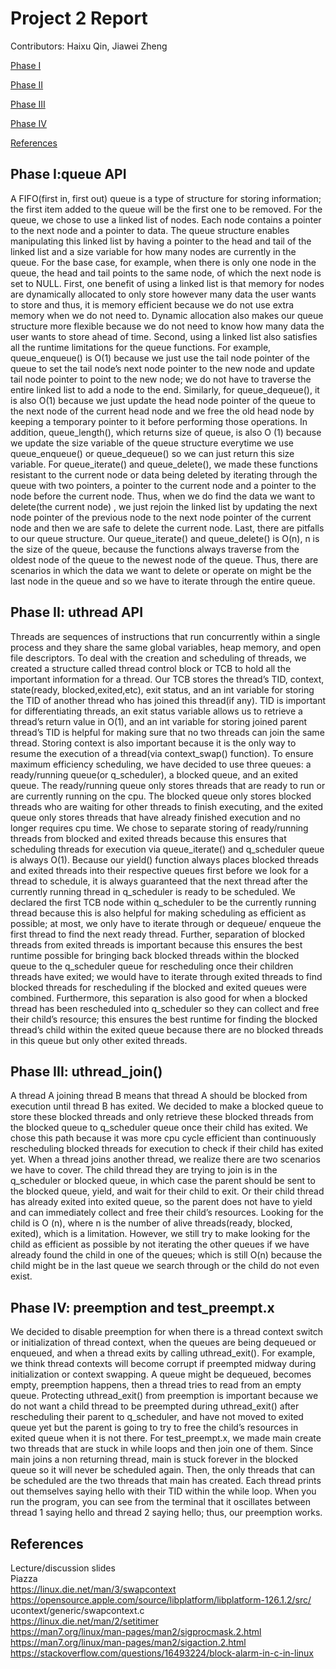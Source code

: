 # Project 2 Report

Contributors: Haixu Qin, Jiawei Zheng

[Phase I](##Phase-I:queue-API) 

[Phase II](##Phase-II:-uthread-API) 

[Phase III](##Phase-III:-uthread_join()) 

[Phase IV](##Phase-IV:-preemption) 

[References](##References)
## Phase I:queue API 
A FIFO(first in, first out) queue is a type of structure for storing 
information; the first item added to the queue will be the first one to be 
removed. For the queue, we chose to use a linked list of nodes. Each node 
contains a pointer to the next node and a pointer to data. The queue structure 
enables manipulating this linked list by having a pointer to the head and tail 
of the linked list and a size variable for how many nodes are currently in the 
queue. For the base case, for example, when there is only one node in the 
queue, the head and tail points to the same node, of which the next node is set 
to NULL. First, one benefit of using a linked list is that memory for nodes are 
dynamically allocated to only store however many data the user wants to store 
and thus, it is memory efficient because we do not use extra memory when we do 
not need to. Dynamic allocation also makes our queue structure more flexible 
because we do not need to know how many data the user wants to store ahead of 
time. Second, using a linked list also satisfies all the runtime limitations 
for the queue functions. For example, queue_enqueue() is O(1) because we just 
use the tail node pointer of the queue to set the tail node’s next node pointer 
to the new node and update tail node pointer to point to the new node; we do 
not have to traverse the entire linked list to add a node to the end. 
Similarly, for queue_dequeue(), it is also O(1) because we just update the head 
node pointer of the queue to the next node of the current head node and we free 
the old head node by keeping a temporary pointer to it before performing those 
operations. In addition, queue_length(), which returns size of queue, is also O
(1) because we update the size variable of the queue structure everytime we use 
queue_enqueue() or queue_dequeue() so we can just return this size variable. 
For queue_iterate() and queue_delete(), we made these functions resistant to 
the current node or data being deleted by iterating through the queue with two 
pointers, a pointer to the current node and a pointer to the node before the 
current node. Thus, when we do find the data we want to delete(the current node)
, we just rejoin the linked list by updating the next node pointer of the 
previous node to the next node pointer of the current node and then we are safe 
to delete the current node. Last, there are pitfalls to our queue structure. 
Our queue_iterate() and queue_delete() is O(n), n is the size of the queue, 
because the functions always traverse from the oldest node of the queue to the 
newest node of the queue. Thus, there are scenarios in which the data we want 
to delete or operate on might be the last node in the queue and so we have to 
iterate through the entire queue. 
## Phase II: uthread API 
Threads are sequences of instructions that run concurrently within a single 
process and they share the same global variables, heap memory, and open file 
descriptors. To deal with the creation and scheduling of threads, we created a 
structure called thread control block or TCB to hold all the important 
information for a thread. Our TCB stores the thread’s TID, context, state(ready,
blocked,exited,etc), exit status, and an int variable for storing the TID of 
another thread who has joined this thread(if any). TID is important for 
differentiating threads, an exit status variable allows us to retrieve a 
thread’s return value in O(1), and an int variable for storing joined parent 
thread’s TID is helpful for making sure that no two threads can join the same 
thread. Storing context is also important because it is the only way to resume 
the execution of a thread(via context_swap() function). To ensure maximum 
efficiency scheduling, we have decided to use three queues: a ready/running 
queue(or q_scheduler), a blocked queue, and an exited queue. The ready/running 
queue only stores threads that are ready to run or are currently running on the 
cpu. The blocked queue only stores blocked threads who are waiting for other 
threads to finish executing, and the exited queue only stores threads that have 
already finished execution and no longer requires cpu time. We chose to 
separate storing of ready/running threads from blocked and exited threads 
because this ensures that scheduling threads for execution via queue_iterate() 
and q_scheduler queue is always O(1). Because our yield() function always 
places blocked threads and exited threads into their respective queues first 
before we look for a thread to schedule, it is always guaranteed that the next 
thread after the currently running thread in q_scheduler is ready to be 
scheduled. We declared the first TCB node within q_scheduler to be the 
currently running thread because this is also helpful for making scheduling as 
efficient as possible; at most, we only have to iterate through or dequeue/
enqueue the first thread to find the next ready thread. Further, separation of 
blocked threads from exited threads is important because this ensures the best 
runtime possible for bringing back blocked threads within the blocked queue to 
the q_scheduler queue for rescheduling once their children threads have exited; 
we would have to iterate through exited threads to find blocked threads for 
rescheduling if the blocked and exited queues were combined. Furthermore, this 
separation is also good for when a blocked thread has been rescheduled into 
q_scheduler so they can collect and free their child’s resource; this ensures 
the best runtime for finding the blocked thread’s child within the exited queue 
because there are no blocked threads in this queue but only other exited 
threads.
## Phase III: uthread_join() 
A thread A joining thread B means that thread A should be blocked from 
execution until thread B has exited. We decided to make a blocked queue to 
store these blocked threads and only retrieve these blocked threads from the 
blocked queue to q_scheduler queue once their child has exited. We chose this 
path because it was more cpu cycle efficient than continuously rescheduling 
blocked threads for execution to check if their child has exited yet. When a 
thread joins another thread, we realize there are two scenarios we have to 
cover. The child thread they are trying to join is in the q_scheduler or 
blocked queue, in which case the parent should be sent to the blocked queue, 
yield, and wait for their child to exit. Or their child thread has already 
exited into exited queue, so the parent does not have to yield and can 
immediately collect and free their child’s resources. Looking for the child is O
(n), where n is the number of alive threads(ready, blocked, exited), which is a 
limitation. However, we still try to make looking for the child as efficient as 
possible by not iterating the other queues if we have already found the child 
in one of the queues; which is still O(n) because the child might be in the 
last queue we search through or the child do not even exist.
## Phase IV: preemption and test_preempt.x
We decided to disable preemption for when there is a thread context switch or 
initialization of thread context, when the queues are being dequeued or 
enqueued, and when a thread exits by calling uthread_exit(). For example, we 
think thread contexts will become corrupt if preempted midway during 
initialization or context swapping. A queue might be dequeued, becomes empty, 
preemption happens, then a thread tries to read from an empty queue. Protecting 
uthread_exit() from preemption is important because we do not want a child 
thread to be preempted during uthread_exit() after rescheduling their parent to 
q_scheduler, and have not moved to exited queue yet but the parent is going to 
try to free the child’s resources in exited queue when it is not there. For 
test_preempt.x, we made main create two threads that are stuck in while loops 
and then join one of them. Since main joins a non returning thread, main is 
stuck forever in the blocked queue so it will never be scheduled again. Then, 
the only threads that can be scheduled are the two threads that main has 
created. Each thread prints out themselves saying hello with their TID within 
the while loop. When you run the program, you can see from the terminal that it 
oscillates between thread 1 saying hello and thread 2 saying hello; thus, our 
preemption works.
## References
Lecture/discussion slides \
Piazza \
https://linux.die.net/man/3/swapcontext \
https://opensource.apple.com/source/libplatform/libplatform-126.1.2/src/
ucontext/generic/swapcontext.c \
https://linux.die.net/man/2/setitimer \
https://man7.org/linux/man-pages/man2/sigprocmask.2.html \
https://man7.org/linux/man-pages/man2/sigaction.2.html \
https://stackoverflow.com/questions/16493224/block-alarm-in-c-in-linux